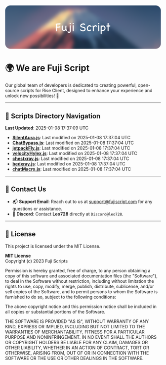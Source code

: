 ![Banner](.github/b.webp)

# 🌍 **We are Fuji Script**

Our global team of developers is dedicated to creating powerful, open-source scripts for Rise Client, designed to enhance your experience and unlock new possibilities! 🌟

---
<!-- SCRIPTS_NAVIGATION_START -->
## 📂 **Scripts Directory Navigation**

**Last Updated**: 2025-01-08 17:37:09 UTC

- **[SilentAura.js](scripts/SilentAura.js)**: Last modified on 2025-01-08 17:37:04 UTC
- **[ChatBypass.js](scripts/ChatBypass.js)**: Last modified on 2025-01-08 17:37:04 UTC
- **[jetpackFly.js](scripts/jetpackFly.js)**: Last modified on 2025-01-08 17:37:04 UTC
- **[velocityHylex.js](scripts/velocityHylex.js)**: Last modified on 2025-01-08 17:37:04 UTC
- **[chestxray.js](scripts/chestxray.js)**: Last modified on 2025-01-08 17:37:04 UTC
- **[bedxray.js](scripts/bedxray.js)**: Last modified on 2025-01-08 17:37:04 UTC
- **[chatMacro.js](scripts/chatMacro.js)**: Last modified on 2025-01-08 17:37:04 UTC

<!-- SCRIPTS_NAVIGATION_END -->

---

## 💬 **Contact Us**  
- 📬 **Support Email**: Reach out to us at [support@fujiscript.com](mailto:support@fujiscript.com) for any questions or assistance.  
- 💬 **Discord**: Contact **Leo728** directly at `Discord@leo728`.

---

## 📜 **License**

This project is licensed under the MIT License.  

**MIT License**  
Copyright (c) 2023 Fuji Scripts  

Permission is hereby granted, free of charge, to any person obtaining a copy of this software and associated documentation files (the "Software"), to deal in the Software without restriction, including without limitation the rights to use, copy, modify, merge, publish, distribute, sublicense, and/or sell copies of the Software, and to permit persons to whom the Software is furnished to do so, subject to the following conditions:  

The above copyright notice and this permission notice shall be included in all copies or substantial portions of the Software.  

THE SOFTWARE IS PROVIDED "AS IS", WITHOUT WARRANTY OF ANY KIND, EXPRESS OR IMPLIED, INCLUDING BUT NOT LIMITED TO THE WARRANTIES OF MERCHANTABILITY, FITNESS FOR A PARTICULAR PURPOSE AND NONINFRINGEMENT. IN NO EVENT SHALL THE AUTHORS OR COPYRIGHT HOLDERS BE LIABLE FOR ANY CLAIM, DAMAGES OR OTHER LIABILITY, WHETHER IN AN ACTION OF CONTRACT, TORT OR OTHERWISE, ARISING FROM, OUT OF OR IN CONNECTION WITH THE SOFTWARE OR THE USE OR OTHER DEALINGS IN THE SOFTWARE.  
